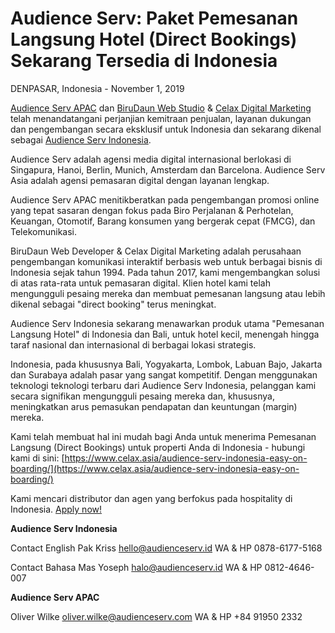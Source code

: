# Audience Serv: Paket Pemesanan Langsung Hotel (Direct Bookings) Sekarang Tersedia di Indonesia

DENPASAR, Indonesia - November 1, 2019

[Audience Serv APAC](https://www.audienceserv.asia/) dan [BiruDaun Web Studio](https://birudaun.net/) &amp; [Celax Digital Marketing](https://www.celax.asia/) telah menandatangani perjanjian kemitraan penjualan, layanan dukungan dan pengembangan  secara eksklusif untuk Indonesia dan sekarang dikenal sebagai [Audience Serv Indonesia](https://www.audienceserv.id/).

Audience Serv adalah agensi media digital internasional berlokasi di Singapura, Hanoi, Berlin, Munich, Amsterdam dan Barcelona. Audience Serv Asia adalah agensi pemasaran digital dengan layanan lengkap.

Audience Serv APAC menitikberatkan pada pengembangan promosi online yang tepat sasaran dengan fokus pada Biro Perjalanan &amp; Perhotelan, Keuangan, Otomotif, Barang konsumen yang bergerak cepat (FMCG), dan Telekomunikasi.

BiruDaun Web Developer &amp; Celax Digital Marketing adalah perusahaan pengembangan komunikasi interaktif berbasis web untuk berbagai bisnis di Indonesia sejak tahun 1994. Pada tahun 2017, kami mengembangkan solusi di atas rata-rata untuk pemasaran digital. Klien hotel kami telah mengungguli pesaing mereka dan membuat pemesanan langsung atau lebih dikenal sebagai &quot;direct booking&quot; terus meningkat.

Audience Serv Indonesia sekarang menawarkan produk utama &quot;Pemesanan Langsung Hotel&quot; di Indonesia dan Bali, untuk hotel kecil, menengah hingga taraf nasional dan internasional di berbagai lokasi strategis.

Indonesia, pada khususnya Bali, Yogyakarta, Lombok, Labuan Bajo, Jakarta dan Surabaya adalah pasar yang sangat kompetitif. Dengan menggunakan teknologi teknologi terbaru dari Audience Serv Indonesia, pelanggan kami secara signifikan mengungguli pesaing mereka dan, khususnya, meningkatkan arus pemasukan pendapatan dan keuntungan (margin) mereka.

Kami telah membuat hal ini mudah bagi Anda untuk menerima Pemesanan Langsung (Direct Bookings) untuk properti Anda di Indonesia - hubungi kami di sini: [https://www.celax.asia/audience-serv-indonesia-easy-on-boarding/](https://www.celax.asia/audience-serv-indonesia-easy-on-boarding/)

Kami mencari distributor dan agen yang berfokus pada hospitality di Indonesia. [Apply now!](https://www.celax.asia/contact/)

**Audience Serv Indonesia**

Contact English
Pak Kriss
[hello@audienceserv.id](mailto:hello@audienceserv.id)
WA &amp; HP 0878-6177-5168

Contact Bahasa
Mas Yoseph
[halo@audienceserv.id](mailto:halo@audienceserv.id)
WA &amp; HP 0812-4646-007

**Audience Serv APAC**

Oliver Wilke
[oliver.wilke@audienceserv.com](mailto:oliver.wilke@audienceserv.com)
WA &amp; HP +84 91950 2332
